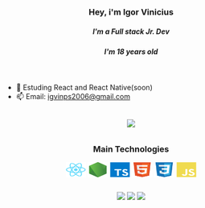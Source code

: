 <div align="center">

### Hey, i'm Igor Vinicius
##### I'm a Full stack Jr. Dev
##### I'm 18 years old

</div>
<br>
  
- 🌱 Estuding React and React Native(soon)
- 📫 Email: igvinps2006@gmail.com

<br>
<div align="center">
  <a href="https://github.com/igorvini25">
    <img height="180em" src="https://github-readme-stats.vercel.app/api/top-langs/?username=igorvini25&layout=compact&langs_count=7&theme=radical&title_color=fff&text_color=fff&border_color=9745f5"/>
  </a>
</div>
  
  ##
  
 <div style="display: inline_block" align='center'>
  <h3>Main Technologies</h3>
  <img align="center" alt="React" height="30" width="40" src="https://raw.githubusercontent.com/devicons/devicon/master/icons/react/react-original.svg">
  <img align="center" alt="NodeJs" height="30" width="40" src="https://raw.githubusercontent.com/devicons/devicon/master/icons/nodejs/nodejs-original.svg">
  <img align="center" alt="TS" height="30" width="40" src="https://raw.githubusercontent.com/devicons/devicon/master/icons/typescript/typescript-original.svg">
  <img align="center" alt="HTML" height="30" width="40" src="https://raw.githubusercontent.com/devicons/devicon/master/icons/html5/html5-original.svg">
  <img align="center" alt="CSS" height="30" width="40" src="https://raw.githubusercontent.com/devicons/devicon/master/icons/css3/css3-original.svg">
  <img align="center" alt="JavaScript" height="30" width="40" src="https://raw.githubusercontent.com/devicons/devicon/master/icons/javascript/javascript-plain.svg">
</div>
  
  ##
 
<div align='center'> 
  <a href="https://instagram.com/lgor.vinicius" target="_blank"><img src="https://img.shields.io/badge/-Instagram-%23E4405F?style=for-the-badge&logo=instagram&logoColor=white" target="_blank"></a>
 	<a href = "mailto:igvinps2006@gmail.com"><img src="https://img.shields.io/badge/-Gmail-%23333?style=for-the-badge&logo=gmail&logoColor=white" target="_blank"></a>
  <a href="https://www.linkedin.com/in/igor-vinicius-845b68217" target="_blank"><img src="https://img.shields.io/badge/-LinkedIn-%230077B5?style=for-the-badge&logo=linkedin&logoColor=white" target="_blank"></a> 
</div>
